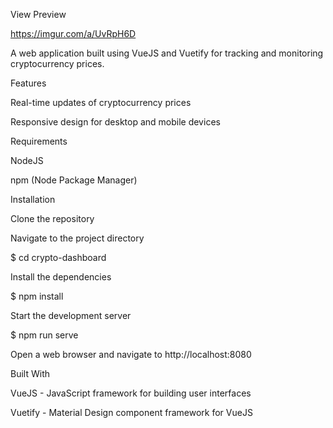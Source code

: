 View Preview 

https://imgur.com/a/UvRpH6D

A web application built using VueJS and Vuetify for tracking and monitoring cryptocurrency prices.

Features

Real-time updates of cryptocurrency prices

Responsive design for desktop and mobile devices

Requirements

NodeJS

npm (Node Package Manager)

Installation

Clone the repository

Navigate to the project directory

$ cd crypto-dashboard

Install the dependencies

$ npm install

Start the development server

$ npm run serve

Open a web browser and navigate to http://localhost:8080


Built With

VueJS - JavaScript framework for building user interfaces

Vuetify - Material Design component framework for VueJS

